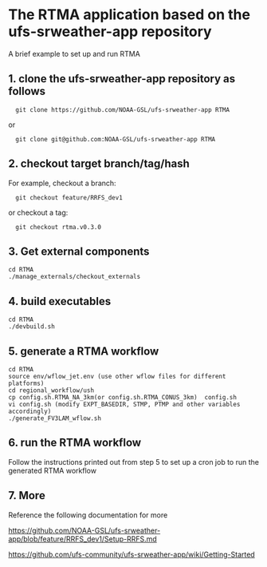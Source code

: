 # The RTMA application based on the ufs-srweather-app repository

A brief example to set up and run RTMA

## 1. clone the ufs-srweather-app repository as follows

```
  git clone https://github.com/NOAA-GSL/ufs-srweather-app RTMA
```
or
```
  git clone git@github.com:NOAA-GSL/ufs-srweather-app RTMA
  ```

## 2. checkout target branch/tag/hash
For example, checkout a branch:
```
  git checkout feature/RRFS_dev1
```
or checkout a tag:
```
  git checkout rtma.v0.3.0
```

## 3. Get external components
```
cd RTMA
./manage_externals/checkout_externals
```

## 4. build executables
```
cd RTMA
./devbuild.sh 
```

## 5. generate a RTMA workflow
```
cd RTMA
source env/wflow_jet.env (use other wflow files for different platforms)
cd regional_workflow/ush
cp config.sh.RTMA_NA_3km(or config.sh.RTMA_CONUS_3km)  config.sh
vi config.sh (modify EXPT_BASEDIR, STMP, PTMP and other variables accordingly)
./generate_FV3LAM_wflow.sh
```

## 6. run the RTMA workflow

Follow the instructions printed out from step 5 to set up a cron job to run the generated RTMA workflow

## 7. More
Reference the following documentation for more

https://github.com/NOAA-GSL/ufs-srweather-app/blob/feature/RRFS_dev1/Setup-RRFS.md

https://github.com/ufs-community/ufs-srweather-app/wiki/Getting-Started


